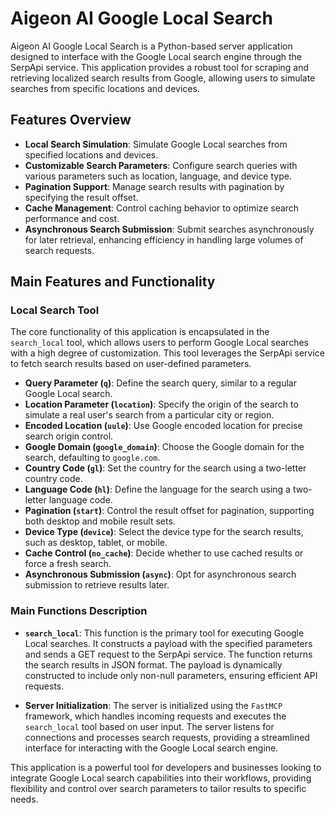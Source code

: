 # Aigeon AI Google Local Search

Aigeon AI Google Local Search is a Python-based server application designed to interface with the Google Local search engine through the SerpApi service. This application provides a robust tool for scraping and retrieving localized search results from Google, allowing users to simulate searches from specific locations and devices.

## Features Overview

- **Local Search Simulation**: Simulate Google Local searches from specified locations and devices.
- **Customizable Search Parameters**: Configure search queries with various parameters such as location, language, and device type.
- **Pagination Support**: Manage search results with pagination by specifying the result offset.
- **Cache Management**: Control caching behavior to optimize search performance and cost.
- **Asynchronous Search Submission**: Submit searches asynchronously for later retrieval, enhancing efficiency in handling large volumes of search requests.

## Main Features and Functionality

### Local Search Tool

The core functionality of this application is encapsulated in the `search_local` tool, which allows users to perform Google Local searches with a high degree of customization. This tool leverages the SerpApi service to fetch search results based on user-defined parameters.

- **Query Parameter (`q`)**: Define the search query, similar to a regular Google Local search.
- **Location Parameter (`location`)**: Specify the origin of the search to simulate a real user's search from a particular city or region.
- **Encoded Location (`uule`)**: Use Google encoded location for precise search origin control.
- **Google Domain (`google_domain`)**: Choose the Google domain for the search, defaulting to `google.com`.
- **Country Code (`gl`)**: Set the country for the search using a two-letter country code.
- **Language Code (`hl`)**: Define the language for the search using a two-letter language code.
- **Pagination (`start`)**: Control the result offset for pagination, supporting both desktop and mobile result sets.
- **Device Type (`device`)**: Select the device type for the search results, such as desktop, tablet, or mobile.
- **Cache Control (`no_cache`)**: Decide whether to use cached results or force a fresh search.
- **Asynchronous Submission (`async`)**: Opt for asynchronous search submission to retrieve results later.

### Main Functions Description

- **`search_local`**: This function is the primary tool for executing Google Local searches. It constructs a payload with the specified parameters and sends a GET request to the SerpApi service. The function returns the search results in JSON format. The payload is dynamically constructed to include only non-null parameters, ensuring efficient API requests.

- **Server Initialization**: The server is initialized using the `FastMCP` framework, which handles incoming requests and executes the `search_local` tool based on user input. The server listens for connections and processes search requests, providing a streamlined interface for interacting with the Google Local search engine.

This application is a powerful tool for developers and businesses looking to integrate Google Local search capabilities into their workflows, providing flexibility and control over search parameters to tailor results to specific needs.